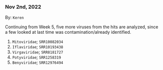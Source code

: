 ### Nov 2nd, 2022
By: `Keren`

Continuing from Week 5, five more viruses from the hits are analyzed, since a few looked at last time was contamination/already identified. 

1. `Mitoviridae`; `SRR10082034` 
2. `Iflaviridae`; `SRR10193438`
3. `Virgaviridae`; `SRR8181727`
4. `Potyviridae`; `SRR1258319`
5. `Benyviridae`; `SRR12976494`




